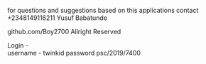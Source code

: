 for questions and suggestions based on this applications contact +2348149116211  Yusuf Babatunde 

github.com/Boy2700
Allright Reserved




Login -  
 username - twinkid
 password psc/2019/7400